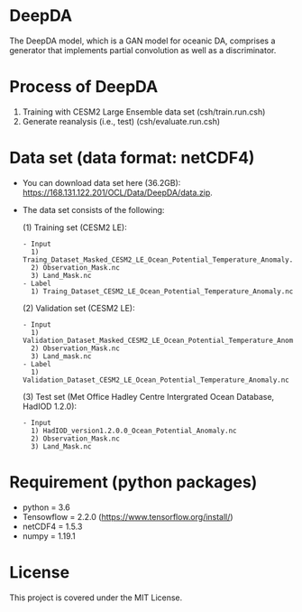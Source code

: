 # DeepDA

The DeepDA model, which is a GAN model for oceanic DA, comprises a generator that implements partial convolution as well as a discriminator.

# Process of DeepDA

  1. Training with CESM2 Large Ensemble data set (csh/train.run.csh)
  2. Generate reanalysis (i.e., test) (csh/evaluate.run.csh)

# Data set (data format: netCDF4)

  - You can download data set here (36.2GB): https://168.131.122.201/OCL/Data/DeepDA/data.zip.
  
  - The data set consists of the following:
  
    (1) Training set (CESM2 LE):
    
        - Input
          1) Traing_Dataset_Masked_CESM2_LE_Ocean_Potential_Temperature_Anomaly.nc
          2) Observation_Mask.nc
          3) Land_Mask.nc        
        - Label
          1) Traing_Dataset_CESM2_LE_Ocean_Potential_Temperature_Anomaly.nc
       
    (2) Validation set (CESM2 LE):
    
        - Input
          1) Validation_Dataset_Masked_CESM2_LE_Ocean_Potential_Temperature_Anomaly.nc
          2) Observation_Mask.nc
          3) Land_mask.nc
        - Label
          1) Validation_Dataset_CESM2_LE_Ocean_Potential_Temperature_Anomaly.nc

    (3) Test set (Met Office Hadley Centre Intergrated Ocean Database, HadIOD 1.2.0):
    
        - Input
          1) HadIOD_version1.2.0.0_Ocean_Potential_Anomaly.nc
          2) Observation_Mask.nc
          3) Land_Mask.nc
        

# Requirement (python packages)
  - python = 3.6
  - Tensowflow = 2.2.0 (https://www.tensorflow.org/install/)
  - netCDF4 = 1.5.3
  - numpy = 1.19.1

# License
This project is covered under the MIT License.
